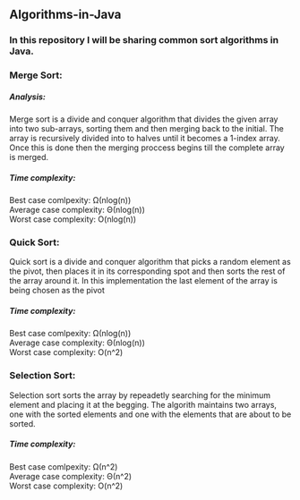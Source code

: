 ## Algorithms-in-Java

### In this repository I will be sharing common sort algorithms in Java.

### Merge Sort:

##### Analysis:
Merge sort is a divide and conquer algorithm that divides the given array into two sub-arrays, sorting them and then merging
back to the initial. The array is recursively divided into to halves until it becomes a 1-index array. Once this is done then the merging 
proccess begins till the complete array is merged.

##### Time complexity:
Best case comlpexity: Ω(nlog(n)) <br>
Average case complexity: Θ(nlog(n)) <br>
Worst case complexity: O(nlog(n))

### Quick Sort:
Quick sort is a divide and conquer algorithm that picks a random element as the pivot, then places it in its corresponding
spot and then sorts the rest of the array around it. In this implementation the last element of the array is being chosen as the
pivot

##### Time complexity:
Best case comlpexity: Ω(nlog(n)) <br>
Average case complexity: Θ(nlog(n)) <br>
Worst case complexity: O(n^2)

### Selection Sort:
Selection sort sorts the array by repeadetly searching for the minimum element and placing it at the begging.
The algorith maintains two arrays, one with the sorted elements and one with the elements that are about to be sorted. 

##### Time complexity:
Best case comlpexity: Ω(n^2) <br>
Average case complexity: Θ(n^2) <br>
Worst case complexity: O(n^2)





